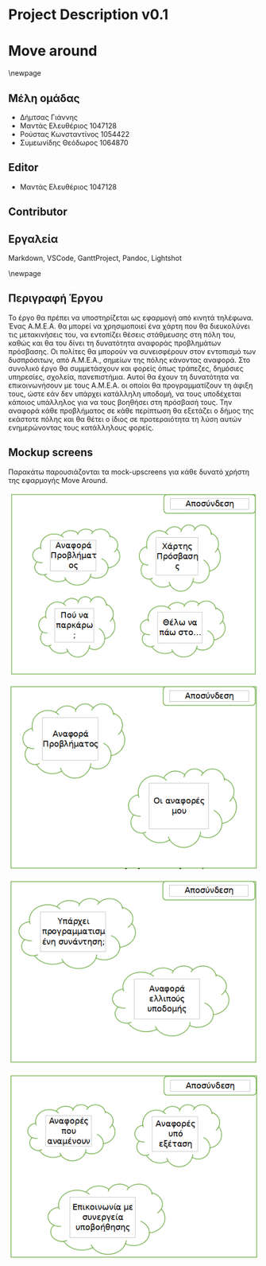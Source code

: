 # Project Description v0.1
# Move around


\newpage

## Μέλη ομάδας
* Δήμτσας Γιάννης 
* Μαντάς Ελευθέριος 1047128
* Ρούστας Κωνσταντίνος 1054422
* Συμεωνίδης Θεόδωρος 1064870

## Editor
* Μαντάς Ελευθέριος 1047128

## Contributor

## Εργαλεία
Markdown, VSCode, GanttProject, Pandoc, Lightshot

\newpage

## Περιγραφή Έργου
Το έργο θα πρέπει να υποστηρίζεται ως εφαρμογή από κινητά τηλέφωνα. Ένας Α.Μ.Ε.Α. θα μπορεί να χρησιμοποιεί ένα χάρτη που θα διευκολύνει τις μετακινήσεις του, να εντοπίζει θέσεις στάθμευσης στη πόλη του, καθώς και θα του δίνει τη δυνατότητα αναφοράς προβλημάτων πρόσβασης. Οι πολίτες θα μπορούν να συνεισφέρουν στον εντοπισμό των δυσπρόσιτων, από Α.Μ.Ε.Α., σημείων της πόλης κάνοντας αναφορά. Στο συνολικό έργο θα συμμετάσχουν και φορείς όπως τράπεζες, δημόσιες υπηρεσίες, σχολεία, πανεπιστήμια. Αυτοί θα έχουν τη δυνατότητα να επικοινωνήσουν με τους Α.Μ.Ε.Α. οι οποίοι θα προγραμματίζουν τη άφιξη τους, ώστε εάν δεν υπάρχει κατάλληλη υποδομή, να τους υποδέχεται κάποιος υπάλληλος για να τους βοηθήσει στη πρόσβασή τους. Την αναφορά κάθε προβλήματος σε κάθε περίπτωση θα εξετάζει ο δήμος της εκάστοτε πόλης και θα θέτει ο ίδιος σε προτεραιότητα τη λύση αυτών ενημερώνοντας τους κατάλληλους φορείς.

## Mockup screens
Παρακάτω παρουσιάζονται τα mock-upscreens για κάθε δυνατό χρήστη της εφαρμογής Move Around.

![Mock-up για «A.M.E.A.»](images/Project-description-1.png)

![Mock-up για «Πολίτες»](images/Project-description-2.png)


![Mock-up για «Φορείς»](images/Project-description-3.png)

![Mock-up για «Δήμος»](images/Project-description-4.png)
